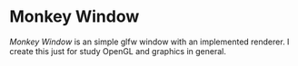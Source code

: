 # Monkey Window

*Monkey Window* is an simple glfw window with an implemented renderer. I create this just for study OpenGL and graphics in general.

